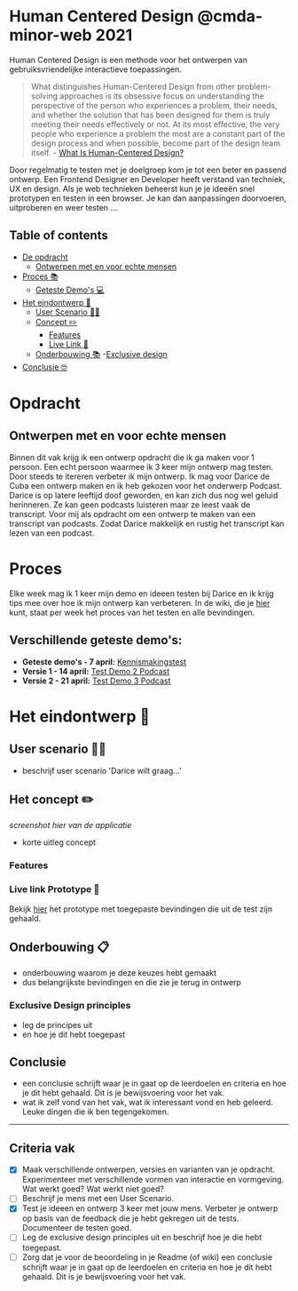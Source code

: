 # Human Centered Design @cmda-minor-web 2021
Human Centered Design is een  methode voor het ontwerpen van gebruiksvriendelijke interactieve toepassingen. 

> What distinguishes Human-Centered Design from other problem-solving approaches is its obsessive focus on understanding the perspective of the person who experiences a problem, their needs, and whether the solution that has been designed for them is truly meeting their needs effectively or not. At its most effective, the very people who experience a problem the most are a constant part of the design process and when possible, become part of the design team itself. - [What Is Human-Centered Design?](https://medium.com/dc-design/what-is-human-centered-design-6711c09e2779)

Door regelmatig te testen met je doelgroep kom je tot een beter en passend ontwerp. Een Frontend Designer en Developer heeft verstand van techniek, UX en design. Als je web technieken beheerst kun je je ideeën snel prototypen en testen in een browser. Je kan dan aanpassingen doorvoeren, uitproberen en weer testen ...

## Table of contents
- [De opdracht](#opdracht)
    - [Ontwerpen met en voor echte mensen](#ontwerpen-met-en-voor-echte-mensen)
- [Proces 📚](#proces)
    - [Geteste Demo's 💻](#verschillende-geteste-demos)
- [Het eindontwerp 📱](#het-eindontwerp-)
    - [User Scenario 🙋🏼](#user-scenario-)
    - [Concept ✏️](#het-concept-%EF%B8%8F)
        - [Features](#features)
        - [Live Link 🔗](#live-link-prototype-)
    - [Onderbouwing 📚](#onderbouwing-) 
        -[Exclusive design](#exclusive-design-principles)
- [Conclusie 🤓](#conclusie)


# Opdracht

## Ontwerpen met en voor echte mensen

Binnen dit vak krijg ik een ontwerp opdracht die ik ga maken voor 1 persoon. Een echt persoon waarmee ik 3 keer mijn ontwerp mag testen. Door steeds te itereren verbeter ik mijn ontwerp. Ik mag voor Darice de Cuba een ontwerp maken en ik heb gekozen voor het onderwerp Podcast. Darice is op latere leeftijd doof geworden, en kan zich dus nog wel geluid herinneren. Ze kan geen podcasts luisteren maar ze leest vaak de transcript. Voor mij als opdracht om een ontwerp te maken van een transcript van podcasts. Zodat Darice makkelijk en rustig het transcript kan lezen van een podcast.

# Proces

Elke week mag ik 1 keer mijn demo en ideeen testen bij Darice en ik krijg tips mee over hoe ik mijn ontwerp kan verbeteren. 
In de wiki, die je [hier](https://github.com/sanneduinkerx/human-centered-design-2021/wiki) kunt, staat per week het proces van het testen en alle bevindingen. 

## Verschillende geteste demo's:

- **Geteste demo's - 7 april:** [Kennismakingstest](https://nathanneelis.github.io/human-centered-design-2021/sprekers/index.html) 
- **Versie 1 - 14 april:** [Test Demo 2 Podcast](https://sanneduinkerx.github.io/human-centered-design-2021/Podcast-v1/index.html)
- **Versie 2 - 21 april:** [Test Demo 3 Podcast](https://sanneduinkerx.github.io/human-centered-design-2021/podcast-test2/index.html)

# Het eindontwerp 📱

## User scenario 🙋🏼

- beschrijf user scenario 'Darice wilt graag...' 

## Het concept ✏️

*screenshot hier van de applicatie*

- korte uitleg concept

### Features

### Live link Prototype 🔗

Bekijk [hier](https://sanneduinkerx.github.io/human-centered-design-2021/podcast-eindconcept/index.html) het prototype met toegepaste bevindingen die uit de test zijn gehaald.

## Onderbouwing 📋

- onderbouwing waarom je deze keuzes hebt gemaakt
- dus belangrijkste bevindingen en die zie je terug in ontwerp

### Exclusive Design principles 

- leg de principes uit
- en hoe je dit hebt toegepast

## Conclusie

- een conclusie schrijft waar je in gaat op de leerdoelen en criteria en hoe je dit hebt gehaald. Dit is je bewijsvoering voor het vak.
- wat ik zelf vond van het vak, wat ik interessant vond en heb geleerd. Leuke dingen die ik ben tegengekomen. 

***

## Criteria vak

- [X] Maak verschillende ontwerpen, versies en varianten van je opdracht. Experimenteer met verschillende vormen van interactie en vormgeving. Wat werkt goed? Wat werkt niet goed?
- [ ] Beschrijf je mens met een User Scenario.
- [X] Test je ideeen en ontwerp 3 keer met jouw mens. Verbeter je ontwerp op basis van de feedback die je hebt gekregen uit de tests. Documenteer de testen goed.
- [ ] Leg de exclusive design principles uit en beschrijf hoe je die hebt toegepast.
- [ ] Zorg dat je voor de beoordeling in je Readme (of wiki) een conclusie schrijft waar je in gaat op de leerdoelen en criteria en hoe je dit hebt gehaald. Dit is je bewijsvoering voor het vak.

<!-- ## Het ontwerp -->

<!-- [Rubric](https://docs.google.com/spreadsheets/d/1no32c9YyAP78VMcqfA5i5at2OrxP9ce1d8dVGnii4Vs/) -->


<!-- Add a link to your live demo in Github Pages 🌐-->

<!-- ☝️ replace this description with a description of your own work -->

<!-- replace the code in the /docs folder with your own, so you can showcase your work with GitHub Pages 🌍 -->

<!-- Add a nice poster image here at the end of the week, showing off your shiny frontend 📸 -->

<!-- Maybe a table of contents here? 📚 -->

<!-- How about a section that describes how to install this project? 🤓 -->

<!-- ...but how does one use this project? What are its features 🤔 -->

<!-- Maybe a checklist of done stuff and stuff still on your wishlist? ✅ -->

<!-- How about a license here? 📜 (or is it a licence?) 🤷 -->
